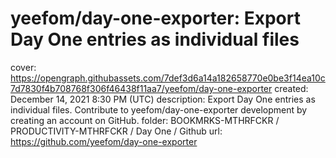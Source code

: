 # yeefom/day-one-exporter: Export Day One entries as individual files

cover: https://opengraph.githubassets.com/7def3d6a14a182658770e0be3f14ea10c7d7830f4b708768f306f46438f11aa7/yeefom/day-one-exporter
created: December 14, 2021 8:30 PM (UTC)
description: Export Day One entries as individual files. Contribute to yeefom/day-one-exporter development by creating an account on GitHub.
folder: BOOKMRKS-MTHRFCKR / PRODUCTIVITY-MTHRFCKR / Day One / Github
url: https://github.com/yeefom/day-one-exporter